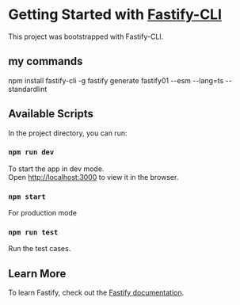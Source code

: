 
# Getting Started with [Fastify-CLI](https://www.npmjs.com/package/fastify-cli)

This project was bootstrapped with Fastify-CLI.

## my commands

npm install fastify-cli -g
fastify generate fastify01 --esm --lang=ts --standardlint

## Available Scripts

In the project directory, you can run:

### `npm run dev`

To start the app in dev mode.\
Open [http://localhost:3000](http://localhost:3000) to view it in the browser.

### `npm start`

For production mode

### `npm run test`

Run the test cases.

## Learn More

To learn Fastify, check out the [Fastify documentation](https://fastify.dev/docs/latest/).
